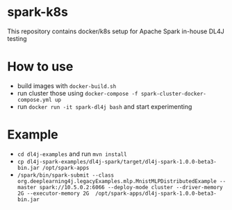 # spark-k8s
This repository contains docker/k8s setup for Apache Spark in-house DL4J testing

# How to use
- build images with `docker-build.sh`
- run cluster those using `docker-compose -f spark-cluster-docker-compose.yml up`
- run `docker run -it spark-dl4j bash` and start experimenting

# Example
- `cd dl4j-examples` and run `mvn install`
- `cp dl4j-spark-examples/dl4j-spark/target/dl4j-spark-1.0.0-beta3-bin.jar /opt/spark-apps`
- `/spark/bin/spark-submit --class org.deeplearning4j.legacyExamples.mlp.MnistMLPDistributedExample --master spark://10.5.0.2:6066 --deploy-mode cluster --driver-memory 2G --executor-memory 2G  /opt/spark-apps/dl4j-spark-1.0.0-beta3-bin.jar`